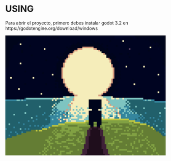 # USING
<p>Para abrir el proyecto, primero debes instalar godot 3.2 en https://godotengine.org/download/windows</p>
<img src="https://github.com/AngelJohank/proyect_tisg/blob/main/background%20pixelart.gif">
